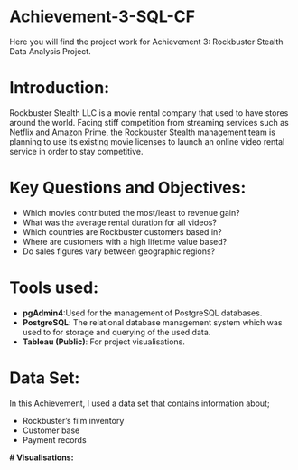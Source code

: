 # **Achievement-3-SQL-CF**
Here you will find the project work for Achievement 3: Rockbuster Stealth Data Analysis Project.

# **Introduction:**
Rockbuster Stealth LLC is a movie rental company that used to have stores around the
world. Facing stiff competition from streaming services such as Netflix and Amazon Prime,
the Rockbuster Stealth management team is planning to use its existing movie licenses to
launch an online video rental service in order to stay competitive.

# **Key Questions and Objectives:**
- Which movies contributed the most/least to revenue gain?
- What was the average rental duration for all videos?
- Which countries are Rockbuster customers based in?
- Where are customers with a high lifetime value based?
- Do sales figures vary between geographic regions?

# **Tools used:**
- **pgAdmin4**:Used for the management of PostgreSQL databases.
- **PostgreSQL**: The relational database management system which was used to for storage and querying of the used data.
- **Tableau (Public)**: For project visualisations.

# **Data Set:**
In this Achievement, I used a data set that contains information about; 
- Rockbuster’s film inventory
- Customer base
- Payment records

**# Visualisations:**

